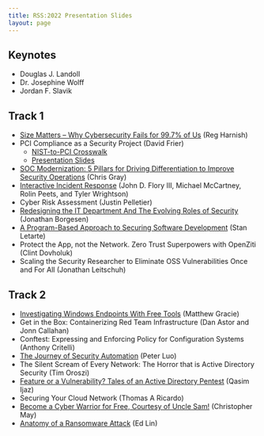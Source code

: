 ```yaml
---
title: RSS:2022 Presentation Slides
layout: page
---
```


## Keynotes

* Douglas J. Landoll
* Dr. Josephine Wolff
* Jordan F. Slavik

## Track 1

* <a href="../files/Harnish-Reg-Presentation-Size-Matters-Why-Cybersecurity-Fails-for-99.7_-of-Us_reduced.pdf" target="_blank">Size Matters – Why Cybersecurity Fails for 99.7% of Us</a> (Reg Harnish)
* PCI Compliance as a Security Project (David Frier)
  * <a href="../files/NIST-to-PCI-x-walk.xlsx" target="_blank">NIST-to-PCI Crosswalk</a>
  * <a href="../files/PCIaaSP_reduced.pdf" target="_blank">Presentation Slides</a>
* <a href="../files/Grey-Chris-5-Pillars_reduced.pdf" target="_blank">SOC Modernization: 5 Pillars for Driving Differentiation to Improve Security Operations</a> (Chris Gray)
* <a href="../files/Flory-III-J-Int_IncidentResponse_reduced.pdf" target="_blank">Interactive Incident Response</a> (John D. Flory III, Michael McCartney, Rolin Peets, and Tyler Wrightson)
* Cyber Risk Assessment (Justin Pelletier)
* <a href="../files/Borgesen-J-Redesigning-the-IT_reduced.pdf" target="_blank">Redesigning the IT Department And The Evolving Roles of Security</a> (Jonathan Borgesen)
* <a href="../files/Letarte-Stan-Program-Based-Approach_reduced.pdf" target="_blank">A Program-Based Approach to Securing Software Development</a> (Stan Letarte)
* Protect the App, not the Network. Zero Trust Superpowers with OpenZiti (Clint Dovholuk)
* Scaling the Security Researcher to Eliminate OSS Vulnerabilities Once and For All (Jonathan Leitschuh)

## Track 2

* <a href="../files/Gracie-Matthew-EndpointInvestigation_reduced.pdf" target="_blank">Investigating Windows Endpoints With Free Tools</a> (Matthew Gracie)
* Get in the Box: Containerizing Red Team Infrastructure (Dan Astor and Jonn Callahan)
* Conftest: Expressing and Enforcing Policy for Configuration Systems (Anthony Critelli)
* <a href="../files/Luo-Peter-Journey-of-Security-Automation_reduced.pdf" target="_blank">The Journey of Security Automation</a> (Peter Luo)
* The Silent Scream of Every Network: The Horror that is Active Directory Security (Tim Oroszi)
* <a href="../files/Ijaz-Q-Feature-or-Vulnerability_reduced.pdf" target="_blank">Feature or a Vulnerability? Tales of an Active Directory Pentest</a> (Qasim Ijaz)
* Securing Your Cloud Network (Thomas A Ricardo)
* <a href="../files/May-C-Become-a-Cyberwarrior_reduced.pdf" target="_blank">Become a Cyber Warrior for Free, Courtesy of Uncle Sam!</a> (Christopher May)
* <a href="../files/Lin-Ed-Anatomy-of-a-Ransomware_reduced.pdf" target="_blank">Anatomy of a Ransomware Attack</a> (Ed Lin)
